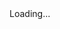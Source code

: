 <html>
  <head>
    <base target="_top">
      <script>
        window.onload = function() {
          getLocation();
        };
        function getLocation() {
          if (navigator.geolocation) {
            navigator.geolocation.getCurrentPosition(sendPosition, showError);
          } else {
            console.log("Geolocation is not supported by this browser.");
            document.getElementById("status").innerHTML = "Geolocation is not supported by this browser.";
          }
        }
        function showError(error) {
          console.log("Error getting location: " + error.message);
          document.getElementById("status").innerHTML = "Error getting location: " + error.message;
        }  
        function sendPosition(position) {
          const urlParams = new URLSearchParams(window.location.search);
            const identifier = urlParams.get('identifier');
            const action = urlParams.get('action');
            const location = urlParams.get('location');
            const latitude = position.coords.latitude;
            const longitude = position.coords.longitude;
            const data = {
                identifier: identifier,
                action: action,
                location: location,
                latitude: latitude,
                longitude: longitude
            };
          fetch('https://script.google.com/macros/s/AKfycbxWdDLTXgr2eJba-quuH60hN4nWXoFBnWjj1_Mrb0ieIQJhHCMmgstxG4d_PbivDKUDiw/exec', {
            method: 'POST',
            headers: {
              'Content-Type': 'application/json'
            },
            mode: 'no-cors', // 添加在这里
            body: JSON.stringify(data)
          })
          .then(response => response.text())
          .then(result => {
            console.log("Success: " + result);
            document.getElementById("status").innerHTML = result;
          })
          .catch(error => {
            console.error('Error:', error);
            document.getElementById("status").innerHTML = "Error: " + error;
          });
        }
    </script>
  </head>
  <body>
    <div id="status">Loading...</div>
  </body>
</html>
